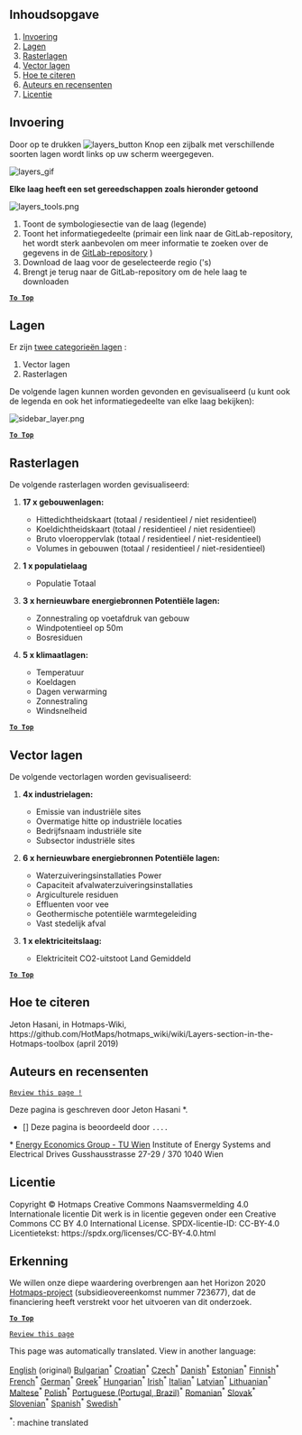 <h2> Inhoudsopgave </h2><ol><li> <a href="#Introduction">Invoering</a> </li><li> <a href="#Layers">Lagen</a> </li><li> <a href="#Raster-Layers">Rasterlagen</a> </li><li> <a href="#Vector-Layers">Vector lagen</a> </li><li> <a href="#How-to-cite">Hoe te citeren</a> </li><li> <a href="#Authors-and-reviewers">Auteurs en recensenten</a> </li><li> <a href="#License">Licentie</a> </li></ol><h2> Invoering </h2><p> Door op te drukken <img alt="layers_button" src="https://github.com/HotMaps/hotmaps_wiki/blob/master/Images/general_tool_functionalities_and_structure/layers_button.PNG"/> Knop een zijbalk met verschillende soorten lagen wordt links op uw scherm weergegeven. </p><p><img alt="layers_gif" src="https://github.com/HotMaps/hotmaps_wiki/blob/master/Images/general_tool_functionalities_and_structure/layers.gif"/></p><p> <strong>Elke laag heeft een set gereedschappen zoals hieronder getoond</strong> </p><p><img alt="layers_tools.png" src="https://github.com/HotMaps/hotmaps_wiki/blob/master/Images/general_tool_functionalities_and_structure/layers_tools.png"/></p><ol><li> Toont de symbologiesectie van de laag (legende) </li><li> Toont het informatiegedeelte (primair een link naar de GitLab-repository, het wordt sterk aanbevolen om meer informatie te zoeken over de gegevens in de <a href="https://gitlab.com/hotmaps">GitLab-repository</a> ) </li><li> Download de laag voor de geselecteerde regio (&#39;s) </li><li> Brengt je terug naar de GitLab-repository om de hele laag te downloaden </li></ol><p><ins> <code><strong><a href="#table-of-contents">To Top</a></strong></code> </ins> </p><h2> Lagen </h2><p> Er zijn <a href="https://www.gislounge.com/geodatabases-explored-vector-and-raster-data">twee categorieën lagen</a> : </p><ol><li> Vector lagen </li><li> Rasterlagen </li></ol><p> De volgende lagen kunnen worden gevonden en gevisualiseerd (u kunt ook de legenda en ook het informatiegedeelte van elke laag bekijken): </p><p><img alt="sidebar_layer.png" src="https://github.com/HotMaps/hotmaps_wiki/blob/master/Images/general_tool_functionalities_and_structure/all_layers.png"/></p><p><ins> <code><strong><a href="#table-of-contents">To Top</a></strong></code> </ins> </p><h2> Rasterlagen </h2><p> De volgende rasterlagen worden gevisualiseerd: </p><ol><li><p> <strong>17 x gebouwenlagen:</strong> </p><ul><li> Hittedichtheidskaart (totaal / residentieel / niet residentieel) </li><li> Koeldichtheidskaart (totaal / residentieel / niet residentieel) </li><li> Bruto vloeroppervlak (totaal / residentieel / niet-residentieel) </li><li> Volumes in gebouwen (totaal / residentieel / niet-residentieel) </li></ul></li><li><p> <strong>1 x populatielaag</strong> </p><ul><li> Populatie Totaal </li></ul></li><li><p> <strong>3 x hernieuwbare energiebronnen Potentiële lagen:</strong> </p><ul><li> Zonnestraling op voetafdruk van gebouw </li><li> Windpotentieel op 50m </li><li> Bosresiduen </li></ul></li><li><p> <strong>5 x klimaatlagen:</strong> </p><ul><li> Temperatuur </li><li> Koeldagen </li><li> Dagen verwarming </li><li> Zonnestraling </li><li> Windsnelheid </li></ul></li></ol><p><ins> <code><strong><a href="#table-of-contents">To Top</a></strong></code> </ins> </p><h2> Vector lagen </h2><p> De volgende vectorlagen worden gevisualiseerd: </p><ol><li><p> <strong>4x industrielagen:</strong> </p><ul><li> Emissie van industriële sites </li><li> Overmatige hitte op industriële locaties </li><li> Bedrijfsnaam industriële site </li><li> Subsector industriële sites </li></ul></li><li><p> <strong>6 x hernieuwbare energiebronnen Potentiële lagen:</strong> </p><ul><li> Waterzuiveringsinstallaties Power </li><li> Capaciteit afvalwaterzuiveringsinstallaties </li><li> Argiculturele residuen </li><li> Effluenten voor vee </li><li> Geothermische potentiële warmtegeleiding </li><li> Vast stedelijk afval </li></ul></li><li><p> <strong>1 x elektriciteitslaag:</strong> </p><ul><li> Elektriciteit CO2-uitstoot Land Gemiddeld </li></ul></li></ol><p><ins> <code><strong><a href="#table-of-contents">To Top</a></strong></code> </ins> </p><h2> Hoe te citeren </h2><p> Jeton Hasani, in Hotmaps-Wiki, https://github.com/HotMaps/hotmaps_wiki/wiki/Layers-section-in-the-Hotmaps-toolbox (april 2019) </p><h2> Auteurs en recensenten </h2><p> <code><a href="https://github.com/HotMaps/hotmaps_wiki/wiki/Layer-Section/_edit">Review this page !</a></code> </p> <p> Deze pagina is geschreven door Jeton Hasani *. </p><ul><li> [] Deze pagina is beoordeeld door <code>....</code> </li></ul><p> * <a href="https://eeg.tuwien.ac.at/">Energy Economics Group - TU Wien</a> Institute of Energy Systems and Electrical Drives Gusshausstrasse 27-29 / 370 1040 Wien </p><h2> Licentie </h2><p> Copyright © Hotmaps Creative Commons Naamsvermelding 4.0 Internationale licentie Dit werk is in licentie gegeven onder een Creative Commons CC BY 4.0 International License. SPDX-licentie-ID: CC-BY-4.0 Licentietekst: https://spdx.org/licenses/CC-BY-4.0.html </p><h2> Erkenning </h2><p> We willen onze diepe waardering overbrengen aan het Horizon 2020 <a href="https://www.hotmaps-project.eu">Hotmaps-project</a> (subsidieovereenkomst nummer 723677), dat de financiering heeft verstrekt voor het uitvoeren van dit onderzoek. </p><p><ins> <code><strong><a href="#table-of-contents">To Top</a></strong></code> </ins> </p><p> <code><a href="https://github.com/HotMaps/hotmaps_wiki/wiki/Layer-Section/_edit">Review this page</a></code> </p>

This page was automatically translated. View in another language:

[English](../en/Layers-section-in-the-Hotmaps-toolbox.md) (original) [Bulgarian](../bg/Layers-section-in-the-Hotmaps-toolbox.md)<sup>\*</sup> [Croatian](../hr/Layers-section-in-the-Hotmaps-toolbox.md)<sup>\*</sup> [Czech](../cs/Layers-section-in-the-Hotmaps-toolbox.md)<sup>\*</sup> [Danish](../da/Layers-section-in-the-Hotmaps-toolbox.md)<sup>\*</sup>  [Estonian](../et/Layers-section-in-the-Hotmaps-toolbox.md)<sup>\*</sup> [Finnish](../fi/Layers-section-in-the-Hotmaps-toolbox.md)<sup>\*</sup> [French](../fr/Layers-section-in-the-Hotmaps-toolbox.md)<sup>\*</sup> [German](../de/Layers-section-in-the-Hotmaps-toolbox.md)<sup>\*</sup> [Greek](../el/Layers-section-in-the-Hotmaps-toolbox.md)<sup>\*</sup> [Hungarian](../hu/Layers-section-in-the-Hotmaps-toolbox.md)<sup>\*</sup> [Irish](../ga/Layers-section-in-the-Hotmaps-toolbox.md)<sup>\*</sup> [Italian](../it/Layers-section-in-the-Hotmaps-toolbox.md)<sup>\*</sup> [Latvian](../lv/Layers-section-in-the-Hotmaps-toolbox.md)<sup>\*</sup> [Lithuanian](../lt/Layers-section-in-the-Hotmaps-toolbox.md)<sup>\*</sup> [Maltese](../mt/Layers-section-in-the-Hotmaps-toolbox.md)<sup>\*</sup> [Polish](../pl/Layers-section-in-the-Hotmaps-toolbox.md)<sup>\*</sup> [Portuguese (Portugal, Brazil)](../pt/Layers-section-in-the-Hotmaps-toolbox.md)<sup>\*</sup> [Romanian](../ro/Layers-section-in-the-Hotmaps-toolbox.md)<sup>\*</sup> [Slovak](../sk/Layers-section-in-the-Hotmaps-toolbox.md)<sup>\*</sup> [Slovenian](../sl/Layers-section-in-the-Hotmaps-toolbox.md)<sup>\*</sup> [Spanish](../es/Layers-section-in-the-Hotmaps-toolbox.md)<sup>\*</sup> [Swedish](../sv/Layers-section-in-the-Hotmaps-toolbox.md)<sup>\*</sup> 

<sup>\*</sup>: machine translated
